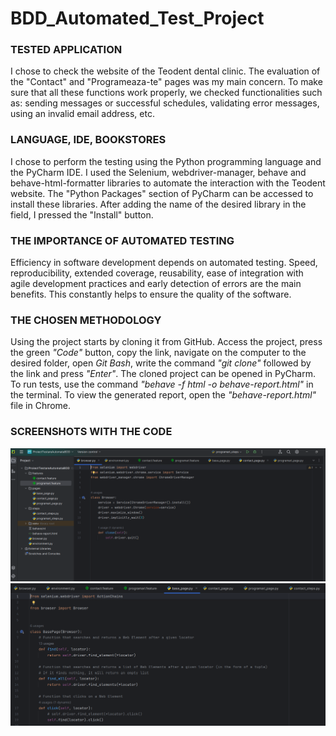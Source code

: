 # BDD_Automated_Test_Project

### TESTED APPLICATION
I chose to check the website of the Teodent dental clinic. The evaluation of the "Contact" and "Programeaza-te" pages was my main concern. To make sure that all these functions work properly, we checked functionalities such as: sending messages or successful schedules, validating error messages, using an invalid email address, etc.

### LANGUAGE, IDE, BOOKSTORES
I chose to perform the testing using the Python programming language and the PyCharm IDE. I used the Selenium, webdriver-manager, behave and behave-html-formatter libraries to automate the interaction with the Teodent website. The "Python Packages" section of PyCharm can be accessed to install these libraries. After adding the name of the desired library in the field, I pressed the "Install" button.

### THE IMPORTANCE OF AUTOMATED TESTING
Efficiency in software development depends on automated testing. Speed, reproducibility, extended coverage, reusability, ease of integration with agile development practices and early detection of errors are the main benefits. This constantly helps to ensure the quality of the software.

### THE CHOSEN METHODOLOGY
Using the project starts by cloning it from GitHub. Access the project, press the green *"Code"* button, copy the link, navigate on the computer to the desired folder, open *Git Bash*, write the command *"git clone"* followed by the link and press *"Enter"*. The cloned project can be opened in PyCharm. To run tests, use the command *"behave -f html -o behave-report.html"* in the terminal. To view the generated report, open the *"behave-report.html"* file in Chrome.

### SCREENSHOTS WITH THE CODE
![browser](imagini_screen/browser_page.PNG)
![base_page](imagini_screen/base_page1.PNG)
